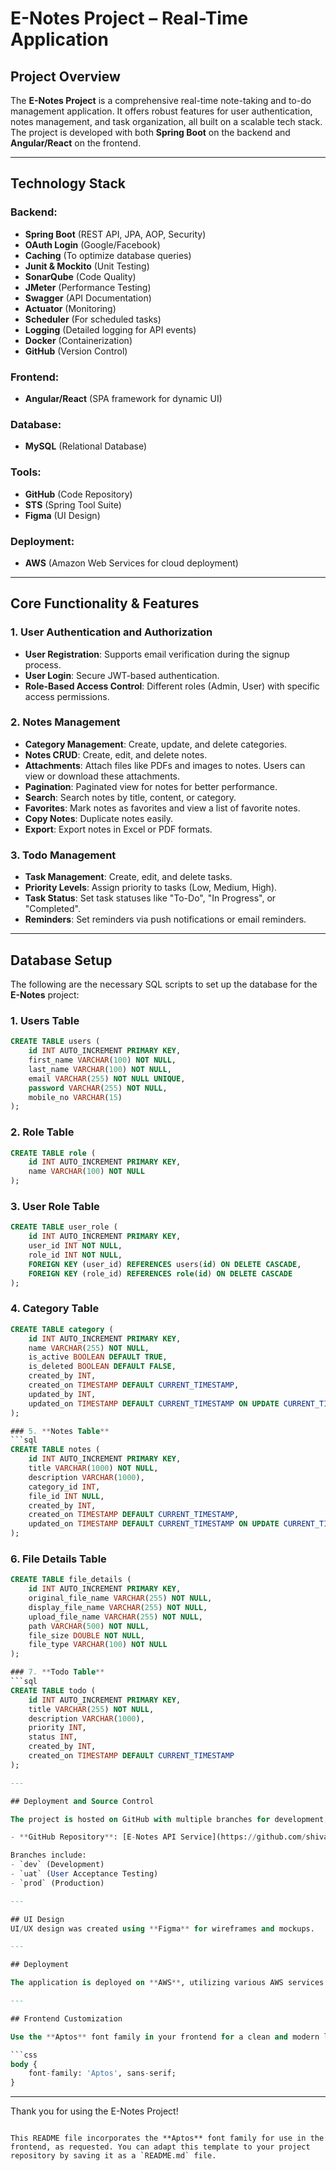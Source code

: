 # E-Notes Project – Real-Time Application

## Project Overview

The **E-Notes Project** is a comprehensive real-time note-taking and to-do management application. It offers robust features for user authentication, notes management, and task organization, all built on a scalable tech stack. The project is developed with both **Spring Boot** on the backend and **Angular/React** on the frontend. 

---

## Technology Stack

### Backend:
- **Spring Boot** (REST API, JPA, AOP, Security)
- **OAuth Login** (Google/Facebook)
- **Caching** (To optimize database queries)
- **Junit & Mockito** (Unit Testing)
- **SonarQube** (Code Quality)
- **JMeter** (Performance Testing)
- **Swagger** (API Documentation)
- **Actuator** (Monitoring)
- **Scheduler** (For scheduled tasks)
- **Logging** (Detailed logging for API events)
- **Docker** (Containerization)
- **GitHub** (Version Control)

### Frontend:
- **Angular/React** (SPA framework for dynamic UI)

### Database:
- **MySQL** (Relational Database)

### Tools:
- **GitHub** (Code Repository)
- **STS** (Spring Tool Suite)
- **Figma** (UI Design)

### Deployment:
- **AWS** (Amazon Web Services for cloud deployment)

---

## Core Functionality & Features

### 1. **User Authentication and Authorization**
- **User Registration**: Supports email verification during the signup process.
- **User Login**: Secure JWT-based authentication.
- **Role-Based Access Control**: Different roles (Admin, User) with specific access permissions.

### 2. **Notes Management**
- **Category Management**: Create, update, and delete categories.
- **Notes CRUD**: Create, edit, and delete notes.
- **Attachments**: Attach files like PDFs and images to notes. Users can view or download these attachments.
- **Pagination**: Paginated view for notes for better performance.
- **Search**: Search notes by title, content, or category.
- **Favorites**: Mark notes as favorites and view a list of favorite notes.
- **Copy Notes**: Duplicate notes easily.
- **Export**: Export notes in Excel or PDF formats.

### 3. **Todo Management**
- **Task Management**: Create, edit, and delete tasks.
- **Priority Levels**: Assign priority to tasks (Low, Medium, High).
- **Task Status**: Set task statuses like "To-Do", "In Progress", or "Completed".
- **Reminders**: Set reminders via push notifications or email reminders.

---

## Database Setup

The following are the necessary SQL scripts to set up the database for the **E-Notes** project:

### 1. **Users Table**
```sql
CREATE TABLE users (
    id INT AUTO_INCREMENT PRIMARY KEY,
    first_name VARCHAR(100) NOT NULL,
    last_name VARCHAR(100) NOT NULL,
    email VARCHAR(255) NOT NULL UNIQUE,
    password VARCHAR(255) NOT NULL,
    mobile_no VARCHAR(15)
);
```

### 2. **Role Table**
```sql
CREATE TABLE role (
    id INT AUTO_INCREMENT PRIMARY KEY,
    name VARCHAR(100) NOT NULL
);
```

### 3. **User Role Table**
```sql
CREATE TABLE user_role (
    id INT AUTO_INCREMENT PRIMARY KEY,
    user_id INT NOT NULL,
    role_id INT NOT NULL,
    FOREIGN KEY (user_id) REFERENCES users(id) ON DELETE CASCADE,
    FOREIGN KEY (role_id) REFERENCES role(id) ON DELETE CASCADE
);
```

### 4. **Category Table**
```sql
CREATE TABLE category (
    id INT AUTO_INCREMENT PRIMARY KEY,
    name VARCHAR(255) NOT NULL,
    is_active BOOLEAN DEFAULT TRUE,
    is_deleted BOOLEAN DEFAULT FALSE,
    created_by INT,
    created_on TIMESTAMP DEFAULT CURRENT_TIMESTAMP,
    updated_by INT,
    updated_on TIMESTAMP DEFAULT CURRENT_TIMESTAMP ON UPDATE CURRENT_TIMESTAMP NOT NULL
);

### 5. **Notes Table**
```sql
CREATE TABLE notes (
    id INT AUTO_INCREMENT PRIMARY KEY,
    title VARCHAR(1000) NOT NULL,
    description VARCHAR(1000),
    category_id INT,
    file_id INT NULL,
    created_by INT,
    created_on TIMESTAMP DEFAULT CURRENT_TIMESTAMP,
    updated_on TIMESTAMP DEFAULT CURRENT_TIMESTAMP ON UPDATE CURRENT_TIMESTAMP
);
```

### 6. **File Details Table**
```sql
CREATE TABLE file_details (
    id INT AUTO_INCREMENT PRIMARY KEY,
    original_file_name VARCHAR(255) NOT NULL,
    display_file_name VARCHAR(255) NOT NULL,
    upload_file_name VARCHAR(255) NOT NULL,
    path VARCHAR(500) NOT NULL,
    file_size DOUBLE NOT NULL,
    file_type VARCHAR(100) NOT NULL
);

### 7. **Todo Table**
```sql
CREATE TABLE todo (
    id INT AUTO_INCREMENT PRIMARY KEY,
    title VARCHAR(255) NOT NULL,
    description VARCHAR(1000),
    priority INT,
    status INT,
    created_by INT,
    created_on TIMESTAMP DEFAULT CURRENT_TIMESTAMP
);

---

## Deployment and Source Control

The project is hosted on GitHub with multiple branches for development, testing, and production environments. You can clone or fork the project using the following repository URL:

- **GitHub Repository**: [E-Notes API Service](https://github.com/shivaakira12/enotes-api-service.git)

Branches include:
- `dev` (Development)
- `uat` (User Acceptance Testing)
- `prod` (Production)

---

## UI Design
UI/UX design was created using **Figma** for wireframes and mockups.

---

## Deployment

The application is deployed on **AWS**, utilizing various AWS services for scalability and reliability.

---

## Frontend Customization

Use the **Aptos** font family in your frontend for a clean and modern look. Example:

```css
body {
    font-family: 'Aptos', sans-serif;
}
```

---

Thank you for using the E-Notes Project!
```

This README file incorporates the **Aptos** font family for use in the frontend, as requested. You can adapt this template to your project repository by saving it as a `README.md` file.
